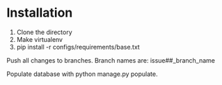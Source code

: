 # Installation

1. Clone the directory
2. Make virtualenv
3. pip install -r configs/requirements/base.txt

Push all changes to branches.
Branch names are: issue##_branch_name

Populate database with python manage.py populate.
